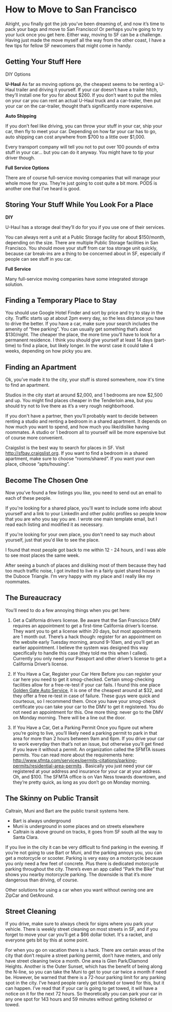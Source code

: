 # How to Move to San Francisco

Alright, you finally got the job you’ve been dreaming of, and now it’s time to pack your bags and move to San Francisco! Or perhaps you’re going to try your luck once you get here. Either way, moving to SF can be a challenge. Having just made the move myself all the way from the other coast, I have a few tips for fellow SF newcomers that might come in handy. 

## Getting Your Stuff Here

DIY Options

**U-Haul**
As far as moving options go, the cheapest seems to be renting a U-Haul trailer and driving it yourself. If your car doesn’t have a trailer hitch, they’ll install one for you for about $260. If you don’t want to put the miles on your car you can rent an actual U-Haul truck and a car-trailer, then put your car on the car-trailer, thought that’s significantly more expensive.

**Auto Shipping**

If you don’t feel like driving, you can throw your stuff in your car, ship your car, then fly to meet your car. Depending on how far your car has to go, auto shipping can cost anywhere from $700 to a little over $1,000.

Every transport company will tell you not to put over 100 pounds of extra stuff in your car… but you can do it anyway. You might have to tip your driver though. 

**Full Service Options**

There are of course full-service moving companies that will manage your whole move for you. They’re just going to cost quite a bit more. PODS is another one that I’ve heard is good. 

## Storing Your Stuff While You Look For a Place

**DIY** 

U-Haul has a storage deal they’ll do for you if you use one of their services.

You can always rent a unit at a Public Storage facility for about $150/month, depending on the size. There are multiple Public Storage facilities in San Francisco. You should move your stuff from car toa storage unit quickly, because car break-ins are a thing to be concerned about in SF, especially if people can see stuff in you car.

**Full Service**

Many full-service moving companies have some integrated storage solution.

## Finding a Temporary Place to Stay

You should use Google Hotel Finder and sort by price and try to stay in the city. Traffic starts up at about 2pm every day, so the less distance you have to drive the better. If you have a car, make sure your search includes the amenity of “free parking”. You can usually get something that’s about $130/night. The cheaper the place, the more time you’ll have to look for a permanent residence. I think you should give yourself at least 14 days (part-time) to find a place, but likely longer. In the worst case it could take 4 weeks, depending on how picky you are.

## Finding an Apartment

Ok, you’ve made it to the city, your stuff is stored somewhere, now it's time to find an apartment. 

Studios in the city start at around $2,000, and 1 bedrooms are now $2,500 and up. You might find places cheaper in the Tenderloin area, but you should try not to live there as it’s a very rough neighborhood.

If you don't have a partner, then you'll probably want to decide between renting a studio and renting a bedroom in a shared apartment. It depends on how much you want to spend, and how much you like/dislike having roommates. A studio or 1 bedroom all to yourself will be more expensive but of course more convenient. 

Craigslist is the best way to search for places in SF. Visit http://sfbay.craigslist.org. If you want to find a bedroom in a shared apartment, make sure to choose “rooms/shared”. If you want your own place, clhoose “apts/housing”.

## Become The Chosen One

Now you’ve found a few listings you like, you need to send out an email to each of these people. 

If you're looking for a shared place, you'll want to include some info about yourself and a link to your LinkedIn and other public profiles so people know that you are who you say you are. I wrote one main template email, but I read each listing and modified it as necessary.

If you're looking for your own place, you don't need to say much about yourself, just that you'd like to see the place. 

I found that most people got back to me within 12 - 24 hours, and I was able to see most places the same week.

After seeing a bunch of places and disliking most of them because they had too much traffic noise, I got invited to live in a fairly quiet shared house in the Duboce Triangle. I’m very happy with my place and I really like my roommates.

## The Bureaucracy 

You’ll need to do a few annoying things when you get here:

1. Get a California drivers license. 
Be aware that the San Francisco DMV requires an appointment to get a first-time California driver’s license. They want you to get a license within 20 days, but most appointments are 1 month out. There’s a hack though: register for an appointment on the website early Tuesday morning, around 9-10am, and you’ll get an earlier appointment. I believe the system was designed this way specifically to handle this case (they told me this when I called). Currently you only need your Passport and other driver’s license to get a California Driver’s license.

2. If You Have a Car, Register your Car Here
Before you can register your car here you need to get it smog-checked. Certain smog-checking facilities allow for a free-re-test if your car fails. I found this one place [Golden Gate Auto Service](http://www.ggsmog.com/), it is one of the cheapest around at $32, and they offer a free re-test in case of failure. These guys were quick and courteous, so I recommend them. Once you have your smog-check certificate you can take your car to the DMV to get it registered. You do not need an appointment for this. One more thing: never go to the DMV on Monday morning. There will be a line out the door. 

3. If You Have a Car, Get a Parking Permit
Once you figure out where you’re going to live, you’ll likely need a parking permit to park in that area for more than 2 hours between 9am and 6pm. If you drive your car to work everyday then that’s not an issue, but otherwise you’ll get fined if you leave it without a permit. An organization called the SFMTA issues permits. You can read more about the requirements here: http://www.sfmta.com/services/permits-citations/parking-permits/residential-area-permits . Basically you just need your car registered at your address and insurance for your car at your address. Oh, and $100. The SFMTA office is on Van Ness towards downtown, and they’re pretty quick, as long as you don’t go on Monday morning.

## The Skinny on Public Transit

Caltrain, Muni and Bart are the public transit systems here. 
* Bart is always underground
* Muni is underground in some places and on streets elsewhere
* Caltrain is above ground on tracks, it goes from SF south all the way to Santa Clara. 

If you live in the city it can be very difficult to find parking in the evening. If you’re not going to use Bart or Muni, and the parking annoys you, you can get a motorcycle or scooter. Parking is very easy on a motorcycle because you only need a few feet of concrete. Plus there is dedicated motorcycle parking throughout the city. There’s even an app called “Park the Bike” that shows you nearby motorcycle parking.  The downside is that it’s more dangerous than driving, of course.

Other solutions for using a car when you want without owning one are ZipCar and GetAround.

## Street Cleaning

If you drive, make sure to always check for signs where you park your vehicle. There is weekly street cleaning on most streets in SF, and if you forget to move your car you’ll get a $66 dollar ticket. It's a racket, and everyone gets bit by this at some point. 

For when you go on vacation there is a hack. There are certain areas of the city that don’t require a street parking permit, don’t have meters, and only have street cleaning twice a month. One area is Glen Park/Diamond Heights. Another is the Outer Sunset, which has the benefit of being along the N-line, so you can take the Muni to get to your car twice a month if need be. However, be warned that there is a 72-hour parking limit for any parking spot in the city. I’ve heard people rarely get ticketed or towed for this, but it can happen. I’ve read that if your car is going to get towed, it will have a notice on it for the next 72 hours. So theoretically you can park your car in any one spot for 143 hours and 59 minutes without getting ticketed or towed.
